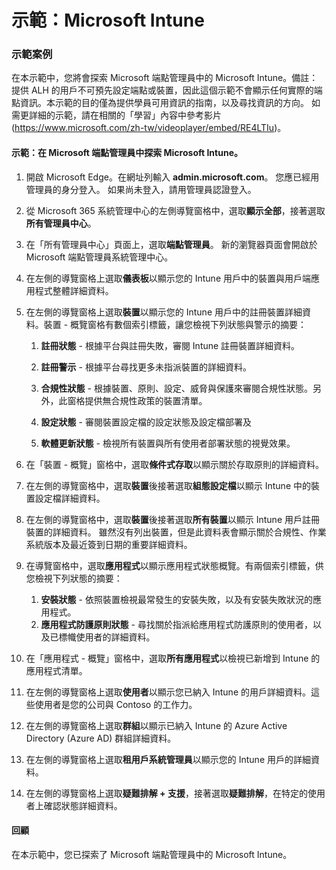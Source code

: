 ﻿---
Demo:
    title: 'Microsoft Intune'
    module: '單元 3，第 6 課：描述 Microsoft 安全性解決方案的功能：描述 Microsoft Intune 的端點安全性'
---


# 示範：Microsoft Intune

### 示範案例

在本示範中，您將會探索 Microsoft 端點管理員中的 Microsoft Intune。備註：提供 ALH 的用戶不可預先設定端點或裝置，因此這個示範不會顯示任何實際的端點資訊。本示範的目的僅為提供學員可用資訊的指南，以及尋找資訊的方向。  如需更詳細的示範，請在相關的「學習」內容中參考影片 (<https://www.microsoft.com/zh-tw/videoplayer/embed/RE4LTIu>)。



#### 示範：在 Microsoft 端點管理員中探索 Microsoft Intune。

1. 開啟 Microsoft Edge。在網址列輸入 **admin.microsoft.com**。  您應已經用管理員的身分登入。  如果尚未登入，請用管理員認證登入。

1. 從 Microsoft 365 系統管理中心的左側導覽窗格中，選取**顯示全部**，接著選取**所有管理員中心**。

1. 在「所有管理員中心」頁面上，選取**端點管理員**。  新的瀏覽器頁面會開啟於 Microsoft 端點管理員系統管理中心。

1. 在左側的導覽窗格上選取**儀表板**以顯示您的 Intune 用戶中的裝置與用戶端應用程式整體詳細資料。

1. 在左側的導覽窗格上選取**裝置**以顯示您的 Intune 用戶中的註冊裝置詳細資料。裝置 - 概覽窗格有數個索引標籤，讓您檢視下列狀態與警示的摘要：
    1. **註冊狀態** - 根據平台與註冊失敗，審閱 Intune 註冊裝置詳細資料。
    
    1. **註冊警示** - 根據平台尋找更多未指派裝置的詳細資料。
    1. **合規性狀態** - 根據裝置、原則、設定、威脅與保護來審閱合規性狀態。另外，此窗格提供無合規性政策的裝置清單。
    1. **設定狀態** - 審閱裝置設定檔的設定狀態及設定檔部署及
    1. **軟體更新狀態** - 檢視所有裝置與所有使用者部署狀態的視覺效果。

1. 在「裝置 - 概覽」窗格中，選取**條件式存取**以顯示關於存取原則的詳細資料。

1. 在左側的導覽窗格中，選取**裝置**後接著選取**組態設定檔**以顯示 Intune 中的裝置設定檔詳細資料。

1. 在左側的導覽窗格中，選取**裝置**後接著選取**所有裝置**以顯示 Intune 用戶註冊裝置的詳細資料。  雖然沒有列出裝置，但是此資料表會顯示關於合規性、作業系統版本及最近簽到日期的重要詳細資料。

1. 在導覽窗格中，選取**應用程式**以顯示應用程式狀態概覽。有兩個索引標籤，供您檢視下列狀態的摘要：
    1. **安裝狀態** - 依照裝置檢視最常發生的安裝失敗，以及有安裝失敗狀況的應用程式。
    1. **應用程式防護原則狀態** - 尋找關於指派給應用程式防護原則的使用者，以及已標幟使用者的詳細資料。

1. 在「應用程式 - 概覽」窗格中，選取**所有應用程式**以檢視已新增到 Intune 的應用程式清單。

1. 在左側的導覽窗格上選取**使用者**以顯示您已納入 Intune 的用戶詳細資料。這些使用者是您的公司與 Contoso 的工作力。

1. 在左側的導覽窗格上選取**群組**以顯示已納入 Intune 的 Azure Active Directory (Azure AD) 群組詳細資料。

1. 在左側的導覽窗格上選取**租用戶系統管理員**以顯示您的 Intune 用戶的詳細資料。

1. 在左側的導覽窗格上選取**疑難排解 + 支援**，接著選取**疑難排解**，在特定的使用者上確認狀態詳細資料。

#### 回顧

在本示範中，您已探索了 Microsoft 端點管理員中的 Microsoft Intune。

